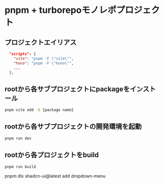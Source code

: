 # pnpm + turborepoモノレポプロジェクト

## プロジェクトエイリアス

```json
  "scripts": {
    "vite": "pnpm -F \"vite\"",
    "hono": "pnpm -F \"hono\"",
    ...
  },
```

## rootから各サブプロジェクトにpackageをインストール

```sh
pnpm vite add -E {package name}
```

## rootから各サブプロジェクトの開発環境を起動

```sh
pnpm run dev
```

## rootから各プロジェクトをbuild

```sh
pnpm run build
```

pnpm dlx shadcn-ui@latest add dropdown-menu

